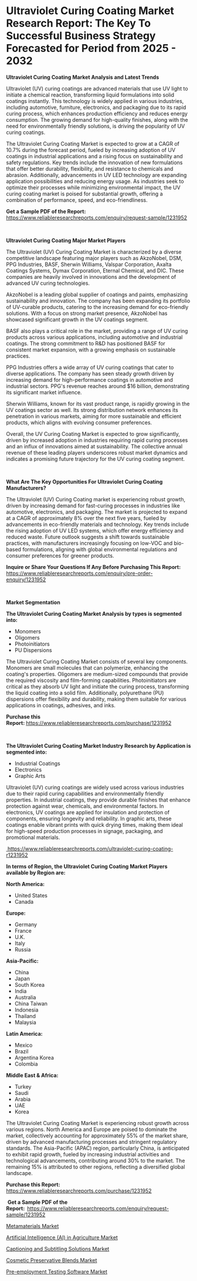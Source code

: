 <p><h1>Ultraviolet Curing Coating Market Research Report: The Key To Successful Business Strategy Forecasted for Period from 2025 - 2032</h1></p><p><strong>Ultraviolet Curing Coating Market Analysis and Latest Trends</strong></p>
<p><p>Ultraviolet (UV) curing coatings are advanced materials that use UV light to initiate a chemical reaction, transforming liquid formulations into solid coatings instantly. This technology is widely applied in various industries, including automotive, furniture, electronics, and packaging due to its rapid curing process, which enhances production efficiency and reduces energy consumption. The growing demand for high-quality finishes, along with the need for environmentally friendly solutions, is driving the popularity of UV curing coatings.</p><p>The Ultraviolet Curing Coating Market is expected to grow at a CAGR of 10.7% during the forecast period, fueled by increasing adoption of UV coatings in industrial applications and a rising focus on sustainability and safety regulations. Key trends include the innovation of new formulations that offer better durability, flexibility, and resistance to chemicals and abrasion. Additionally, advancements in UV LED technology are expanding application possibilities and reducing energy usage. As industries seek to optimize their processes while minimizing environmental impact, the UV curing coating market is poised for substantial growth, offering a combination of performance, speed, and eco-friendliness.</p></p>
<p><strong>Get a Sample PDF of the Report:&nbsp;</strong> <a href="https://www.reliableresearchreports.com/enquiry/request-sample/1231952?utm_campaign=2197&utm_medium=2&utm_source=Github&utm_content=ia&utm_term=02022025&utm_id=ultraviolet-curing-coating">https://www.reliableresearchreports.com/enquiry/request-sample/1231952</a></p>
<p>&nbsp;</p>
<p><strong>Ultraviolet Curing Coating Major Market Players</strong></p>
<p><p>The Ultraviolet (UV) Curing Coating Market is characterized by a diverse competitive landscape featuring major players such as AkzoNobel, DSM, PPG Industries, BASF, Sherwin Williams, Valspar Corporation, Axalta Coatings Systems, Dymax Corporation, Eternal Chemical, and DIC. These companies are heavily involved in innovations and the development of advanced UV curing technologies.</p><p>AkzoNobel is a leading global supplier of coatings and paints, emphasizing sustainability and innovation. The company has been expanding its portfolio of UV-curable products, catering to the increasing demand for eco-friendly solutions. With a focus on strong market presence, AkzoNobel has showcased significant growth in the UV coatings segment.</p><p>BASF also plays a critical role in the market, providing a range of UV curing products across various applications, including automotive and industrial coatings. The strong commitment to R&D has positioned BASF for consistent market expansion, with a growing emphasis on sustainable practices.</p><p>PPG Industries offers a wide array of UV curing coatings that cater to diverse applications. The company has seen steady growth driven by increasing demand for high-performance coatings in automotive and industrial sectors. PPG's revenue reaches around $16 billion, demonstrating its significant market influence.</p><p>Sherwin Williams, known for its vast product range, is rapidly growing in the UV coatings sector as well. Its strong distribution network enhances its penetration in various markets, aiming for more sustainable and efficient products, which aligns with evolving consumer preferences.</p><p>Overall, the UV Curing Coating Market is expected to grow significantly, driven by increased adoption in industries requiring rapid curing processes and an influx of innovations aimed at sustainability. The collective annual revenue of these leading players underscores robust market dynamics and indicates a promising future trajectory for the UV curing coating segment.</p></p>
<p>&nbsp;</p>
<p><strong>What Are The Key Opportunities For Ultraviolet Curing Coating Manufacturers?</strong></p>
<p><p>The Ultraviolet (UV) Curing Coating market is experiencing robust growth, driven by increasing demand for fast-curing processes in industries like automotive, electronics, and packaging. The market is projected to expand at a CAGR of approximately 8% over the next five years, fueled by advancements in eco-friendly materials and technology. Key trends include the rising adoption of UV LED systems, which offer energy efficiency and reduced waste. Future outlook suggests a shift towards sustainable practices, with manufacturers increasingly focusing on low-VOC and bio-based formulations, aligning with global environmental regulations and consumer preferences for greener products.</p></p>
<p><strong>Inquire or Share Your Questions If Any Before Purchasing This Report:</strong> <a href="https://www.reliableresearchreports.com/enquiry/pre-order-enquiry/1231952?utm_campaign=2197&utm_medium=2&utm_source=Github&utm_content=ia&utm_term=02022025&utm_id=ultraviolet-curing-coating">https://www.reliableresearchreports.com/enquiry/pre-order-enquiry/1231952</a></p>
<p>&nbsp;</p>
<p><strong>Market Segmentation</strong></p>
<p><strong>The Ultraviolet Curing Coating Market Analysis by types is segmented into:</strong></p>
<p><ul><li>Monomers</li><li>Oligomers</li><li>Photoinitiators</li><li>PU Dispersions</li></ul></p>
<p><p>The Ultraviolet Curing Coating Market consists of several key components. Monomers are small molecules that can polymerize, enhancing the coating's properties. Oligomers are medium-sized compounds that provide the required viscosity and film-forming capabilities. Photoinitiators are critical as they absorb UV light and initiate the curing process, transforming the liquid coating into a solid film. Additionally, polyurethane (PU) dispersions offer flexibility and durability, making them suitable for various applications in coatings, adhesives, and inks.</p></p>
<p><strong>Purchase this Report:&nbsp;</strong><a href="https://www.reliableresearchreports.com/purchase/1231952?utm_campaign=2197&utm_medium=2&utm_source=Github&utm_content=ia&utm_term=02022025&utm_id=ultraviolet-curing-coating">https://www.reliableresearchreports.com/purchase/1231952</a></p>
<p>&nbsp;</p>
<p><strong>The Ultraviolet Curing Coating Market Industry Research by Application is segmented into:</strong></p>
<p><ul><li>Industrial Coatings</li><li>Electronics</li><li>Graphic Arts</li></ul></p>
<p><p>Ultraviolet (UV) curing coatings are widely used across various industries due to their rapid curing capabilities and environmentally friendly properties. In industrial coatings, they provide durable finishes that enhance protection against wear, chemicals, and environmental factors. In electronics, UV coatings are applied for insulation and protection of components, ensuring longevity and reliability. In graphic arts, these coatings enable vibrant prints with quick drying times, making them ideal for high-speed production processes in signage, packaging, and promotional materials.</p></p>
<p><a href="https://www.reliableresearchreports.com/ultraviolet-curing-coating-r1231952?utm_campaign=2197&utm_medium=2&utm_source=Github&utm_content=ia&utm_term=02022025&utm_id=ultraviolet-curing-coating">&nbsp;https://www.reliableresearchreports.com/ultraviolet-curing-coating-r1231952</a></p>
<p><strong>In terms of Region, the Ultraviolet Curing Coating Market Players available by Region are:</strong></p>
<p>
    <p> <strong> North America: </strong>
        <ul>
            <li>United States</li>
            <li>Canada</li>
        </ul>
        </p> 
    <p> <strong> Europe: </strong>
        <ul>
            <li>Germany</li>
            <li>France</li>
            <li>U.K.</li>
            <li>Italy</li>
            <li>Russia</li>
        </ul>
        </p> 
    <p> <strong> Asia-Pacific: </strong>
        <ul>
            <li>China</li>
            <li>Japan</li>
            <li>South Korea</li>
            <li>India</li>
            <li>Australia</li>
            <li>China Taiwan</li>
            <li>Indonesia</li>
            <li>Thailand</li>
            <li>Malaysia</li>
        </ul>
        </p> 
    <p> <strong> Latin America: </strong>
        <ul>
            <li>Mexico</li>
            <li>Brazil</li>
            <li>Argentina Korea</li>
            <li>Colombia</li>
        </ul>
        </p> 
    <p> <strong> Middle East & Africa: </strong>
        <ul>
            <li>Turkey</li>
            <li>Saudi</li>
            <li>Arabia</li>
            <li>UAE</li>
            <li>Korea</li>
        </ul>
    </p>
    </p>
<p><p>The Ultraviolet Curing Coating Market is experiencing robust growth across various regions. North America and Europe are poised to dominate the market, collectively accounting for approximately 55% of the market share, driven by advanced manufacturing processes and stringent regulatory standards. The Asia-Pacific (APAC) region, particularly China, is anticipated to exhibit rapid growth, fueled by increasing industrial activities and technological advancements, contributing around 30% to the market. The remaining 15% is attributed to other regions, reflecting a diversified global landscape.</p></p>
<p><strong>Purchase this Report: </strong><a href="https://www.reliableresearchreports.com/purchase/1231952?utm_campaign=2197&utm_medium=2&utm_source=Github&utm_content=ia&utm_term=02022025&utm_id=ultraviolet-curing-coating">https://www.reliableresearchreports.com/purchase/1231952</a></p>
<p>&nbsp;<strong>Get a Sample PDF of the Report:&nbsp;&nbsp;</strong><a href="https://www.reliableresearchreports.com/enquiry/request-sample/1231952?utm_campaign=2197&utm_medium=2&utm_source=Github&utm_content=ia&utm_term=02022025&utm_id=ultraviolet-curing-coating">https://www.reliableresearchreports.com/enquiry/request-sample/1231952</a></p>
<p><strong></strong></p>
<p><p><a href="https://www.linkedin.com/pulse/global-metamaterials-market-insights-growth-pricing-trends-1i8ge?utm_campaign=2197&utm_medium=2&utm_source=Github&utm_content=ia&utm_term=02022025&utm_id=ultraviolet-curing-coating">Metamaterials Market</a></p><p><a href="https://www.linkedin.com/pulse/artificial-intelligence-ai-agriculture-market-growth-forecast-ljlqe?utm_campaign=2197&utm_medium=2&utm_source=Github&utm_content=ia&utm_term=02022025&utm_id=ultraviolet-curing-coating">Artificial Intelligence (AI) in Agriculture Market</a></p><p><a href="https://www.linkedin.com/pulse/industry-projections-global-captioning-subtitling-solutions-cv9ze?utm_campaign=2197&utm_medium=2&utm_source=Github&utm_content=ia&utm_term=02022025&utm_id=ultraviolet-curing-coating">Captioning and Subtitling Solutions Market</a></p><p><a href="https://github.com/norbeludie83/Market-Research-Report-List-1/blob/main/cosmetic-preservative-blends-market.md?utm_campaign=2197&utm_medium=2&utm_source=Github&utm_content=ia&utm_term=02022025&utm_id=ultraviolet-curing-coating">Cosmetic Preservative Blends Market</a></p><p><a href="https://www.linkedin.com/pulse/comprehensive-pre-employment-testing-software-report-industry-668ge?utm_campaign=2197&utm_medium=2&utm_source=Github&utm_content=ia&utm_term=02022025&utm_id=ultraviolet-curing-coating">Pre-employment Testing Software Market</a></p></p>